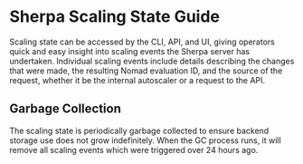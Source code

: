 # Sherpa Scaling State Guide

Scaling state can be accessed by the CLI, API, and UI, giving operators quick and easy insight into scaling events the Sherpa server has undertaken. Individual scaling events include details describing the changes that were made, the resulting Nomad evaluation ID, and the source of the request, whether it be the internal autoscaler or a request to the API.

## Garbage Collection

The scaling state is periodically garbage collected to ensure backend storage use does not grow indefinitely. When the GC process runs, it will remove all scaling events which were triggered over 24 hours ago.
